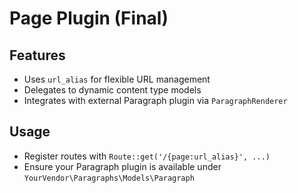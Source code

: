 # Page Plugin (Final)

## Features
- Uses `url_alias` for flexible URL management
- Delegates to dynamic content type models
- Integrates with external Paragraph plugin via `ParagraphRenderer`

## Usage
- Register routes with `Route::get('/{page:url_alias}', ...)`
- Ensure your Paragraph plugin is available under `YourVendor\Paragraphs\Models\Paragraph`

